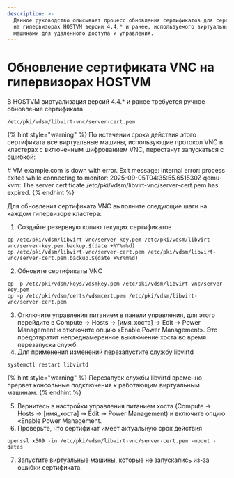 ```yaml
---
description: >-
  Данное руководство описывает процесс обновления сертификатов для сервиса VNC,
  на гипервизорах HOSTVM версии 4.4.* и ранее, используемого виртуальными
  машинами для удаленного доступа и управления.
---
```


# Обновление сертификата VNC на гипервизорах HOSTVM

В HOSTVM виртуализация версий 4.4.\* и ранее требуется ручное обновление сертификата&#x20;

```
/etc/pki/vdsm/libvirt-vnc/server-cert.pem
```

{% hint style="warning" %}
По истечении срока действия этого сертификата все виртуальные машины, использующие протокол VNC в кластерах с включенным шифрованием VNC, перестанут запускаться с ошибкой:

\# VM example.com is down with error. Exit message: internal error: process exited while connecting to monitor: 2025-09-05T04:35:55.651530Z qemu-kvm:  The server certificate /etc/pki/vdsm/libvirt-vnc/server-cert.pem has expired.
{% endhint %}

Для обновления сертификата VNC выполните следующие шаги на каждом гипервизоре кластера:

1. Создайте резервную копию текущих сертификатов

```
cp /etc/pki/vdsm/libvirt-vnc/server-key.pem /etc/pki/vdsm/libvirt-vnc/server-key.pem.backup.$(date +%Y%m%d)
cp /etc/pki/vdsm/libvirt-vnc/server-cert.pem /etc/pki/vdsm/libvirt-vnc/server-cert.pem.backup.$(date +%Y%m%d)
```

2. Обновите сертификаты VNC

```
cp -p /etc/pki/vdsm/keys/vdsmkey.pem /etc/pki/vdsm/libvirt-vnc/server-key.pem
cp -p /etc/pki/vdsm/certs/vdsmcert.pem /etc/pki/vdsm/libvirt-vnc/server-cert.pem
```

3. Отключите управления питанием в панели управления, для этого перейдите в Compute → Hosts → \[имя\_хоста] → Edit → Power Management и отключите опцию «Enable Power Management». Это предотвратит непреднамеренное выключение хоста во время перезапуска служб.
4. Для применения изменений перезапустите службу libvirtd

```
systemctl restart libvirtd
```

{% hint style="warning" %}
Перезапуск службы libvirtd временно прервет консольные подключения к работающим виртуальным машинам.
{% endhint %}

5. Вернитесь в настройки управления питанием хоста (Compute → Hosts → \[имя\_хоста] → Edit → Power Management) и включите опцию «Enable Power Management.
6. Проверьте, что сертификат имеет актуальную срок действия&#x20;

```
openssl x509 -in /etc/pki/vdsm/libvirt-vnc/server-cert.pem -noout -dates
```

7. Запустите виртуальные машины, которые не запускались из-за ошибки сертификата.

